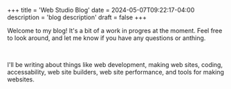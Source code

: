 +++
title = 'Web Studio Blog'
date = 2024-05-07T09:22:17-04:00
description = 'blog description'
draft = false
+++

<p>Welcome to my blog! It's a bit of a work in progres at the moment. Feel free to look around, and let me know if you
  have any questions or anthing.</p>

<br>

I'll be writing about things like web development, making web sites, coding, accessability, web site builders, web site performance, and tools for making websites.

<br>
